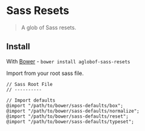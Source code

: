 # Sass Resets

> A glob of Sass resets.

## Install

With [Bower](http://bower.io) - `bower install aglobof-sass-resets`

Import from your root sass file.

```
// Sass Root File
// ----------

// Import defaults
@import "/path/to/bower/sass-defaults/box";
@import "/path/to/bower/sass-defaults/normalize";
@import "/path/to/bower/sass-defaults/reset";
@import "/path/to/bower/sass-defaults/typeset";
```
